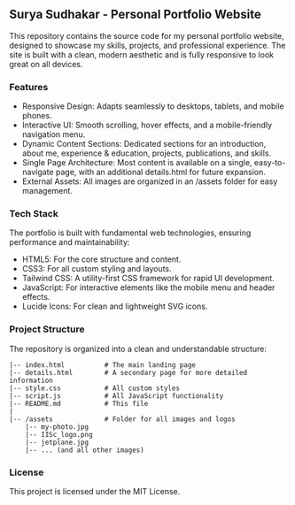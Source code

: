 ## Surya Sudhakar - Personal Portfolio Website <br>
This repository contains the source code for my personal portfolio website, designed to showcase my skills, projects, and professional experience. The site is built with a clean, modern aesthetic and is fully responsive to look great on all devices.

### Features
- Responsive Design: Adapts seamlessly to desktops, tablets, and mobile phones.
- Interactive UI: Smooth scrolling, hover effects, and a mobile-friendly navigation menu.
- Dynamic Content Sections: Dedicated sections for an introduction, about me, experience & education, projects, publications, and skills.
- Single Page Architecture: Most content is available on a single, easy-to-navigate page, with an additional details.html for future expansion.
- External Assets: All images are organized in an /assets folder for easy management.

### Tech Stack
The portfolio is built with fundamental web technologies, ensuring performance and maintainability:
- HTML5: For the core structure and content.
- CSS3: For all custom styling and layouts.
- Tailwind CSS: A utility-first CSS framework for rapid UI development.
- JavaScript: For interactive elements like the mobile menu and header effects.
- Lucide Icons: For clean and lightweight SVG icons.

### Project Structure
The repository is organized into a clean and understandable structure:
```
|-- index.html          # The main landing page
|-- details.html        # A secondary page for more detailed information
|-- style.css           # All custom styles
|-- script.js           # All JavaScript functionality
|-- README.md           # This file
|
|-- /assets             # Folder for all images and logos
    |-- my-photo.jpg
    |-- IISc_logo.png
    |-- jetplane.jpg
    |-- ... (and all other images)
```

### License
This project is licensed under the MIT License. 
